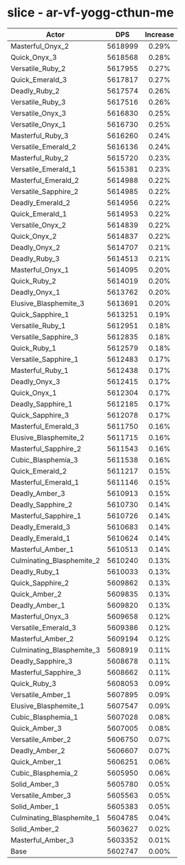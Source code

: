 # slice - ar-vf-yogg-cthun-me
| Actor | DPS | Increase |
|---|:---:|:---:|
|Masterful_Onyx_2|5618999|0.29%|
|Quick_Onyx_3|5618568|0.28%|
|Versatile_Ruby_2|5617955|0.27%|
|Quick_Emerald_3|5617817|0.27%|
|Deadly_Ruby_2|5617574|0.26%|
|Versatile_Ruby_3|5617516|0.26%|
|Versatile_Onyx_3|5616830|0.25%|
|Versatile_Onyx_1|5616730|0.25%|
|Masterful_Ruby_3|5616260|0.24%|
|Versatile_Emerald_2|5616136|0.24%|
|Masterful_Ruby_2|5615720|0.23%|
|Versatile_Emerald_1|5615381|0.23%|
|Masterful_Emerald_2|5614988|0.22%|
|Versatile_Sapphire_2|5614985|0.22%|
|Deadly_Emerald_2|5614956|0.22%|
|Quick_Emerald_1|5614953|0.22%|
|Versatile_Onyx_2|5614839|0.22%|
|Quick_Onyx_2|5614837|0.22%|
|Deadly_Onyx_2|5614707|0.21%|
|Deadly_Ruby_3|5614513|0.21%|
|Masterful_Onyx_1|5614095|0.20%|
|Quick_Ruby_2|5614019|0.20%|
|Deadly_Onyx_1|5613762|0.20%|
|Elusive_Blasphemite_3|5613691|0.20%|
|Quick_Sapphire_1|5613251|0.19%|
|Versatile_Ruby_1|5612951|0.18%|
|Versatile_Sapphire_3|5612835|0.18%|
|Quick_Ruby_1|5612579|0.18%|
|Versatile_Sapphire_1|5612483|0.17%|
|Masterful_Ruby_1|5612438|0.17%|
|Deadly_Onyx_3|5612415|0.17%|
|Quick_Onyx_1|5612304|0.17%|
|Deadly_Sapphire_1|5612185|0.17%|
|Quick_Sapphire_3|5612078|0.17%|
|Masterful_Emerald_3|5611750|0.16%|
|Elusive_Blasphemite_2|5611715|0.16%|
|Masterful_Sapphire_2|5611543|0.16%|
|Cubic_Blasphemia_3|5611538|0.16%|
|Quick_Emerald_2|5611217|0.15%|
|Masterful_Emerald_1|5611146|0.15%|
|Deadly_Amber_3|5610913|0.15%|
|Deadly_Sapphire_2|5610730|0.14%|
|Masterful_Sapphire_1|5610726|0.14%|
|Deadly_Emerald_3|5610683|0.14%|
|Deadly_Emerald_1|5610624|0.14%|
|Masterful_Amber_1|5610513|0.14%|
|Culminating_Blasphemite_2|5610240|0.13%|
|Deadly_Ruby_1|5610033|0.13%|
|Quick_Sapphire_2|5609862|0.13%|
|Quick_Amber_2|5609835|0.13%|
|Deadly_Amber_1|5609820|0.13%|
|Masterful_Onyx_3|5609658|0.12%|
|Versatile_Emerald_3|5609386|0.12%|
|Masterful_Amber_2|5609194|0.12%|
|Culminating_Blasphemite_3|5608919|0.11%|
|Deadly_Sapphire_3|5608678|0.11%|
|Masterful_Sapphire_3|5608662|0.11%|
|Quick_Ruby_3|5608053|0.09%|
|Versatile_Amber_1|5607895|0.09%|
|Elusive_Blasphemite_1|5607547|0.09%|
|Cubic_Blasphemia_1|5607028|0.08%|
|Quick_Amber_3|5607005|0.08%|
|Versatile_Amber_2|5606750|0.07%|
|Deadly_Amber_2|5606607|0.07%|
|Quick_Amber_1|5606251|0.06%|
|Cubic_Blasphemia_2|5605950|0.06%|
|Solid_Amber_3|5605780|0.05%|
|Versatile_Amber_3|5605563|0.05%|
|Solid_Amber_1|5605383|0.05%|
|Culminating_Blasphemite_1|5604785|0.04%|
|Solid_Amber_2|5603627|0.02%|
|Masterful_Amber_3|5603352|0.01%|
|Base|5602747|0.00%|
